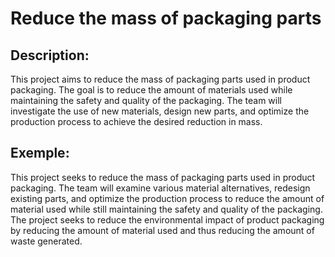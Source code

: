 # Reduce the mass of packaging parts

## Description:
This project aims to reduce the mass of packaging parts used in product packaging. The goal is to reduce the amount of materials used while maintaining the safety and quality of the packaging. The team will investigate the use of new materials, design new parts, and optimize the production process to achieve the desired reduction in mass.

## Exemple:
This project seeks to reduce the mass of packaging parts used in product packaging. The team will examine various material alternatives, redesign existing parts, and optimize the production process to reduce the amount of material used while still maintaining the safety and quality of the packaging. The project seeks to reduce the environmental impact of product packaging by reducing the amount of material used and thus reducing the amount of waste generated.